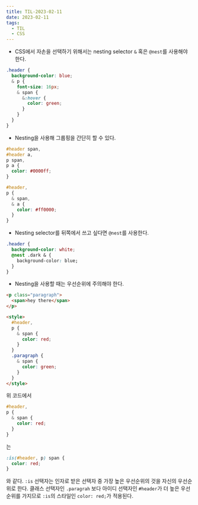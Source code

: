 ```yaml
---
title: TIL-2023-02-11
date: 2023-02-11
tags:
  - TIL
  - CSS
---
```


- CSS에서 자손을 선택하기 위해서는 nesting selector `&` 혹은 `@nest`를 사용해야 한다.

```css
.header {
  background-color: blue;
  & p {
    font-size: 16px;
    & span {
      &:hover {
        color: green;
      }
    }
  }
}
```

- Nesting을 사용해 그룹핑을 간단히 할 수 있다.

```css
#header span,
#header a,
p span,
p a {
  color: #0000ff;
}
```

```css
#header,
p {
  & span,
  & a {
    color: #ff0000;
  }
}
```

- Nesting selector를 뒤쪽에서 쓰고 싶다면 `@nest`를 사용한다.

```css
.header {
  background-color: white;
  @nest .dark & {
    background-color: blue;
  }
}
```

- Nesting을 사용할 때는 우선순위에 주의해야 한다.

```html
<p class="paragraph">
  <span>hey there</span>
</p>

<style>
  #header,
  p {
    & span {
      color: red;
    }
  }
  .paragraph {
    & span {
      color: green;
    }
  }
</style>
```

위 코드에서

```css
#header,
p {
  & span {
    color: red;
  }
}
```

는

```css
:is(#header, p) span {
  color: red;
}
```

와 같다.
`:is` 선택자는 인자로 받은 선택자 중 가장 높은 우선순위의 것을 자신의 우선순위로 한다. 클래스 선택자인 `.paragrah` 보다 아이디 선택자인 `#header`가 더 높은 우선순위를 가지므로 `:is`의 스타일인 `color: red;`가 적용된다.
